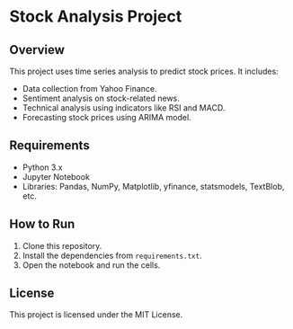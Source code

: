 # Stock Analysis Project

## Overview
This project uses time series analysis to predict stock prices. It includes:
- Data collection from Yahoo Finance.
- Sentiment analysis on stock-related news.
- Technical analysis using indicators like RSI and MACD.
- Forecasting stock prices using ARIMA model.

## Requirements
- Python 3.x
- Jupyter Notebook
- Libraries: Pandas, NumPy, Matplotlib, yfinance, statsmodels, TextBlob, etc.

## How to Run
1. Clone this repository.
2. Install the dependencies from `requirements.txt`.
3. Open the notebook and run the cells.

## License
This project is licensed under the MIT License.
